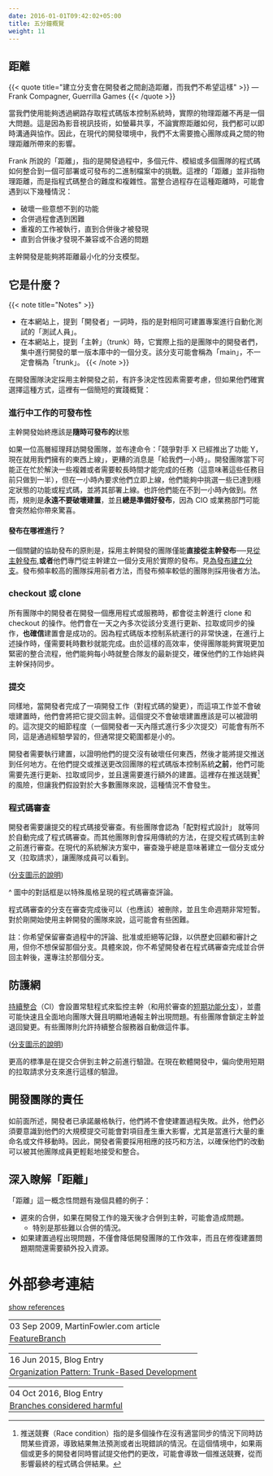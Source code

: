 ```yaml
---
date: 2016-01-01T09:42:02+05:00
title: 五分鐘概覽
weight: 11
---
```


<!--
## Distance

{{< quote title="Branches create distance between developers and we do not want that" >}}
&mdash; Frank Compagner, Guerrilla Games
{{< /quote >}}

Assuming any network-accessible source control, physical distance is mitigated by AV technologies including 
screen sharing. So we will not worry about that so much these days.

Frank's 'distance' is about the distance to the integration of code from multiple components/modules/sub-teams for a 
binary that could be deployed or shipped. The problematic distance is to code not yet in the single shared branch, 
that might:

* break something unexpected once merged
* be difficult to merge in.
* not show that work was duplicated until it is merged
* not show problems of incompatibility/undesirability that does not break the build

Trunk-Based Development is a branching model that reduces this distance to the minimum. 
 
-->

## 距離

{{< quote title="建立分支會在開發者之間創造距離，而我們不希望這樣" >}}
&mdash; Frank Compagner, Guerrilla Games
{{< /quote >}}

當我們使用能夠透過網路存取程式碼版本控制系統時，實際的物理距離不再是一個大問題。這是因為影音視訊技術，如螢幕共享，不論實際距離如何，我們都可以即時溝通與協作。因此，在現代的開發環境中，我們不太需要擔心團隊成員之間的物理距離所帶來的影響。

Frank 所說的「距離」，指的是開發過程中，多個元件、模組或多個團隊的程式碼如何整合到一個可部署或可發布的二進制檔案中的挑戰。這裡的「距離」並非指物理距離，而是指程式碼整合的難度和複雜性。當整合過程存在這種距離時，可能會遇到以下幾種情況：

* 破壞一些意想不到的功能
* 合併過程會遇到困難
* 重複的工作被執行，直到合併後才被發現
* 直到合併後才發現不兼容或不合適的問題

主幹開發是能夠將距離最小化的分支模型。

<!--
## What it is

{{< note title="Notes" >}}
* Use of "Developers" throughout this site, means "QA-automators" for the same buildable thing, too.
* When we say 'the trunk' on this site, it is just a branch in a single repository that developers in a team are focusing on 
for development. It may be called 'main'. That hints at the fact that the branch in question may literally not be 
called 'trunk' at all.
{{< /note >}}

There are many deciding factors before a development team settles on Trunk-Based Development, but here is a short overview 
of the practices if they do:
-->

## 它是什麼？

{{< note title="Notes" >}}
* 在本網站上，提到「開發者」一詞時，指的是對相同可建置專案進行自動化測試的「測試人員」。
* 在本網站上，提到「主幹」（trunk）時，它實際上指的是團隊中的開發者們，集中進行開發的單一版本庫中的一個分支。該分支可能會稱為「main」，不一定會稱為「trunk」。
{{< /note >}}

在開發團隊決定採用主幹開發之前，有許多決定性因素需要考慮，但如果他們確實選擇這種方式，這裡有一個簡短的實踐概覽：

<!--
### Releasability of work in progress

Trunk-Based Development will always be **release ready**

If an executive manager visited the development team and commanded "Competitor X has launched feature Y, go 
live now with what we have", the worst response would be "give us one hour". The development team might have been very 
busy with tricky or even time-consuming tasks (therefore partially complete), but in an hour, they are able to go live 
with something just stabilized from the trunk. Perhaps they can do it in less than an hour. The rule, though, is to **never break 
the build**, and **always be release ready** because the CIO or the business may surprise you.
-->

### 進行中工作的可發布性

主幹開發始終應該是**隨時可發布的**狀態

如果一位高層經理拜訪開發團隊，並布達命令：「競爭對手 X 已經推出了功能 Y，現在就用我們擁有的東西上線」，更糟的消息是「給我們一小時」。開發團隊當下可能正在忙於解決一些複雜或者需要較長時間才能完成的任務（這意味著這些任務目前只做到一半），但在一小時內要求他們立即上線，他們能夠中挑選一些已達到穩定狀態的功能或程式碼，並將其部署上線。也許他們能在不到一小時內做到。然而，規則是**永遠不要破壞建置**，並且**總是準備好發布**，因為 CIO 或業務部門可能會突然給你帶來驚喜。

<!--
#### Where releases happen

A key facilitating rule is that Trunk-Based Development teams exclusively **either** release directly from the 
trunk - see [release from trunk](/release-from-trunk/), **or** they make a branch from the trunk specifically for 
the actual release. See [Branch for release](/branch-for-release/).
Teams with a higher release cadence do the former, and those with a lower release cadence do the latter. 
-->

#### 發布在哪裡進行？

一個關鍵的協助發布的原則是，採用主幹開發的團隊僅能**直接從主幹發布**──見[從主幹發布](/release-from-trunk/),**或者**他們專門從主幹建立一個分支用於實際的發布。見[為發布建立分支](/branch-for-release/)。發布頻率較高的團隊採用前者方法，而發布頻率較低的團隊則採用後者方法。

<!--
### Checking out / cloning

All developers in a team working on an application/service, clone and checkout from the trunk. They will 
update/pull/sync from that branch many times a day, **knowing** that the build passes. Their fast 
source-control system means that their delays are a matter of a few seconds for this operation. They are now 
integrating their teammates' commits on an hour-by-hour basis.
-->

### checkout 或 clone

所有團隊中的開發者在開發一個應用程式或服務時，都會從主幹進行 clone 和 checkout 的操作。他們會在一天之內多次從該分支進行更新、拉取或同步的操作，**也確信**建置會是成功的。因為程式碼版本控制系統運行的非常快速，在進行上述操作時，僅需要耗時數秒就能完成。由於這樣的高效率，使得團隊能夠實現更加緊密的整合流程，他們能夠每小時就整合隊友的最新提交，確保他們的工作始終與主幹保持同步。

<!--
### Committing

Similarly, developers completing a piece of development work (changes to source code), that does not 
break the build, will commit it back to the trunk. That it does not break the build should be provable. The granularity of that commit (how many a developer 
would implicitly do a day) can vary and is learned through experience, but commits are typically small.

The developer needs to run the build, to prove that they did not break anything with the commit **before** the commit
is pushed anywhere. They might have to do an update/pull/sync before they commit/push the changes back to the team's 
version control server, and additional builds too. There's a risk of a race condition there, but let us assume that is not 
going to happen for most teams.
-->

### 提交

同樣地，當開發者完成了一項開發工作（對程式碼的變更），而這項工作並不會破壞建置時，他們會將把它提交回主幹。這個提交不會破壞建置應該是可以被證明的。這次提交的細節程度（一個開發者一天內隱式進行多少次提交）可能會有所不同，這是通過經驗學習的，但通常提交範圍都是小的。

開發者需要執行建置，以證明他們的提交沒有破壞任何東西，然後才能將提交推送到任何地方。在他們提交或推送更改回團隊的程式碼版本控制系統**之前**，他們可能需要先進行更新、拉取或同步，並且還需要進行額外的建置。這裡存在推送競賽[^race-condition]的風險，但讓我們假設對於大多數團隊來說，這種情況不會發生。

[^race-condition]: 推送競賽（Race condition）指的是多個操作在沒有適當同步的情況下同時訪問某些資源，導致結果無法預測或者出現錯誤的情況。在這個情境中，如果兩個或更多的開發者同時嘗試提交他們的更改，可能會導致一個推送競賽，從而影響最終的程式碼合併結果。

<!--
### Code Reviews

The developer needs to get the commit reviewed. Some teams will count the fact that the code was 'pair programmed' 
as an automatic review. Other teams will follow a conventional design where the commit is marshaled
for review before landing in the trunk. In modern portal solutions, marshaled nearly always means a branch/fork (Pull
Request) that is visible to the team.

![](trunk_pr.png)
([key](/key/))

^ the speech bubbles are stylized code review comments

Code review branches can (and should) be 
deleted after the code review is complete and be very short-lived. This is tricky for teams new to Trunk Based 
Development. 

Note: You want to keep 
the commentary/approval/rejection that is part of the review for historical and auditing purposes, but you do not want to 
keep the branch. Specifically, you do not want the developers to focus on the branch after the code review and merge back
to the trunk.
-->

### 程式碼審查

開發者需要讓提交的程式碼接受審查。有些團隊會認為「配對程式設計」 就等同於自動完成了程式碼審查。而其他團隊則會採用傳統的方法，在提交程式碼到主幹之前進行審查。在現代的系統解決方案中，審查幾乎總是意味著建立一個分支或分叉（拉取請求），讓團隊成員可以看到。

<img srcset="trunk_pr.png 1x,trunk_pr@2x.png 2x">([分支圖示的說明](/key/))

^ 圖中的對話框是以特殊風格呈現的程式碼審查評論。

程式碼審查的分支在審查完成後可以（也應該）被刪除，並且生命週期非常短暫。對於剛開始使用主幹開發的團隊來說，這可能會有些困難。

註：你希望保留審查過程中的評論、批准或拒絕等記錄，以供歷史回顧和審計之用，但你不想保留那個分支。具體來說，你不希望開發者在程式碼審查完成並合併回主幹後，還專注於那個分支。

<!--
## A safety net

[Continuous Integration](/continuous-integration/) (CI) daemons are set up to watch the trunk (and the 
[short-lived feature branches](/short-lived-feature-branches/) used in review), and as quickly and completely as possible 
loudly/visibly inform the team that the trunk is broken.  Some teams will lock the trunk and roll-back changes. Others 
will allow the CI server to do that automatically.

![](5trunk1.png)
([key](/key/))

The high bar is verifying the commit before it lands in the trunk. Short-lived Pull Request branches are the modern
place for that.
 
-->

## 防護網

[持續整合](/continuous-integration/)（CI）會設置常駐程式來監控主幹（和用於審查的[短期功能分支](/short-lived-feature-branches/)），並盡可能快速且全面地向團隊大聲且明顯地通報主幹出現問題。有些團隊會鎖定主幹並退回變更。有些團隊則允許持續整合服務器自動做這件事。

<img srcset="5trunk1.png 1x,5trunk1@2x.png 2x">([分支圖示的說明](/key/))

更高的標準是在提交合併到主幹之前進行驗證。在現在軟體開發中，偏向使用短期的拉取請求分支來進行這樣的驗證。

<!--
## Developer team commitments

As stated, developers are pledging to be rigorous and not break the build. They're also going to need to consider 
the impact of their potentially larger commits, especially where renames or moves were wholesale, and adopt techniques
to allow those changes to be more easily consumed by teammates.
-->

## 開發團隊的責任

如前面所述，開發者已承諾嚴格執行，他們將不會使建置過程失敗。此外，他們必須要意識到他們的大規模提交可能會對項目產生重大影響，尤其是當進行大量的重命名或文件移動時。因此，開發者需要採用相應的技巧和方法，以確保他們的改動可以被其他團隊成員更輕鬆地接受和整合。

<!--
## Drilling into 'Distance'

Problematic 'distance' has a few tangible examples:

* Late merges of development that happened more than a couple of days ago
  * Difficult merges in particular
* A breaking build that lowers development team throughput, and diverts resources while it is being fixed
-->

## 深入瞭解「距離」

「距離」這一概念性問題有幾個具體的例子：

* 遲來的合併，如果在開發工作的幾天後才合併到主幹，可能會造成問題。
  * 特別是那些難以合併的情況。
* 如果建置過程出現問題，不僅會降低開發團隊的工作效率，而且在修復建置問題期間還需要額外投入資源。

<!--
# References elsewhere
-->

# 外部參考連結
<div id="references-elsewhere" ></div>
<a id="showHideRefs" href="javascript:toggleRefs();">show references</a>

<div>
    <table style="border: 0; box-shadow: none">
        <tr>
            <td style="padding: 2px" valign="top">03 Sep 2009, MartinFowler.com article</td>
        </tr>
        <tr>
            <td style="border-top: 0px; padding: 2px" valign="top"><a href="https://martinfowler.com/bliki/FeatureBranch.html">FeatureBranch</a></td>
        </tr>
    </table>
    <table style="border: 0; box-shadow: none">
        <tr>
            <td style="padding: 2px" valign="top">16 Jun 2015, Blog Entry</td>
        </tr>
        <tr>
            <td style="border-top: 0px; padding: 2px" valign="top"><a href="http://www.alwaysagileconsulting.com/articles/organisation-pattern-trunk-based-development">Organization Pattern: Trunk-Based Development</a></td>
        </tr>
    </table>
    <table style="border: 0; box-shadow: none">
        <tr>
            <td style="padding: 2px" valign="top">04 Oct 2016, Blog Entry</td>
        </tr>
        <tr>
            <td style="border-top: 0px; padding: 2px" valign="top"><a href="https://www.michielrook.nl/2016/10/branches-considered-harmful/">Branches considered harmful</a></td>
        </tr>
    </table>
</div>


